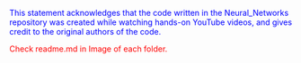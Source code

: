 <p algin="justify" style="color:blue;">This statement acknowledges that the code written in the Neural_Networks repository was created while watching hands-on YouTube videos, and gives credit to the original authors of the code.</p>

<p algin="justify" style="color:red;">Check readme.md in Image of each folder.<p>
